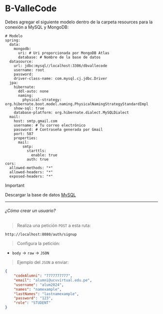 # B-ValleCode

Debes agregar el siguiente modelo dentro de la carpeta resources para la conexión a MySQL y MongoDB:
```YML
# Modelo
spring:
  data:
    mongodb:
      uri: # Uri proporcionada por MongoDB Atlas
      database: # Nombre de la base de datos
  datasource:
    url: jdbc:mysql//localhost:3306/dbvallecode
    username: root
    password: 
    driver-class-name: com.mysql.cj.jdbc.Driver
  jpa:
    hibernate:
      ddl-auto: none
      naming:
        physical-strategy: org.hibernate.boot.model.naming.PhysicalNamingStrategyStandardImpl
    show-sql: true
    database-platform: org.hibernate.dialect.MySQLDialect
  mail:
    host: smtp.gmail.com
    username: # Tu correo electrónico
    password: # Contraseña generada por Gmail 
    port: 587
    properties:
      mail:
        smtp:
          starttls:
            enable: true
          auth: true
cors:
  allowed-methods: "*"
  allowed-headers: "*"
  exposed-headers: "*"
```

> [!IMPORTANT]
> Descargar la base de datos [MySQL](https://gist.github.com/PineberryCode/f25ebe116b6ad6e0f28cbed79de2d7d8)

- - -

###### ¿Cómo crear un usuario?
> Realiza una petición `POST` a esta ruta:
```
http://localhost:8080/auth/signup
```
> Configura la petición:
- `body` -> `raw` -> `JSON`

> Ejemplo del `JSON` a enviar:
```JSON
{
    "codeAlumni": "7777777777",
    "email": "alumni@ucvvirtual.edu.pe",
    "username": "alum2024",
    "names": "namexample",
    "lastNames": "lastnamexample",
    "password": "123",
    "role": "STUDENT"
}
```
